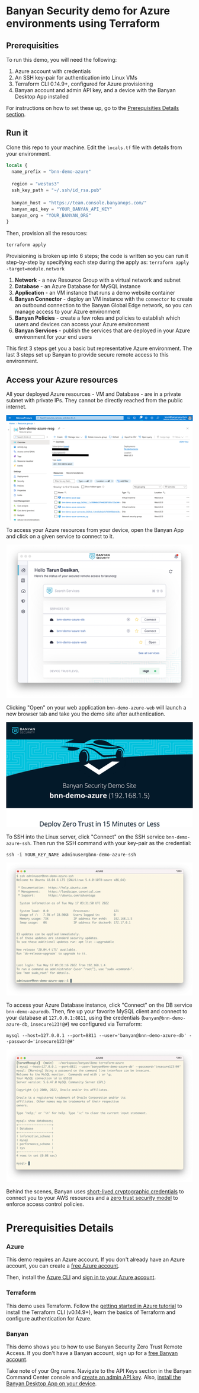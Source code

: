 # Banyan Security demo for Azure environments using Terraform


## Prerequisities

To run this demo, you will need the following:

1. Azure account with credentials
2. An SSH key-pair for authentication into Linux VMs
2. Terraform CLI 0.14.9+, configured for Azure provisioning
3. Banyan account and admin API key, and a device with the Banyan Desktop App installed

For instructions on how to set these up, go to the [Prerequisities Details section](#prerequisities-details).


## Run it

Clone this repo to your machine. Edit the `locals.tf` file with details from your environment.

```tf
locals {
  name_prefix = "bnn-demo-azure"

  region = "westus3"
  ssh_key_path = "~/.ssh/id_rsa.pub"

  banyan_host = "https://team.console.banyanops.com/"
  banyan_api_key = "YOUR_BANYAN_API_KEY"
  banyan_org = "YOUR_BANYAN_ORG"
}
```

Then, provision all the resources:

```bash
terraform apply
```

Provisioning is broken up into 6 steps; the code is written so you can run it step-by-step by specifying each step during the apply as: `terraform apply -target=module.network`

1. **Network** - a new Resource Group with a virtual network and subnet
2. **Database** - an Azure Database for MySQL instance
3. **Application** - an VM instance that runs a demo website container
4. **Banyan Connector** - deploy an VM instance with the `connector` to create an outbound connection to the Banyan Global Edge network, so you can manage access to your Azure environment
5. **Banyan Policies** - create a few roles and policies to establish which users and devices can access your Azure environment
6. **Banyan Services** - publish the services that are deployed in your Azure environment for your end users

This first 3 steps get you a basic but representative Azure environment. The last 3 steps set up Banyan to provide secure remote access to this environment.


## Access your Azure resources

All your deployed Azure resources - VM and Database - are in a private subnet with private IPs. They cannot be directly reached from the public internet.

![Azure](_img/azure.png)

To access your Azure resources from your device, open the Banyan App and click on a given service to connect to it.

![App](_img/app.png)

Clicking "Open" on your web application `bnn-demo-azure-web` will launch a new browser tab and take you the demo site after authentication.

![Demo Website](_img/web.png)

To SSH into the Linux server, click "Connect" on the SSH service `bnn-demo-azure-ssh`. Then run the SSH command with your key-pair as the credential: 

```
ssh -i YOUR_KEY_NAME adminuser@bnn-demo-azure-ssh
```

![SSH Session](_img/ssh.png)

To access your Azure Database instance, click "Connect" on the DB service `bnn-demo-azuredb`. Then, fire up your favorite MySQL client and connect to your database at `127.0.0.1:8811`, using the credentials (`banyan@bnn-demo-azure-db`, `insecure123!@#`) we configured via Terraform:

```
mysql --host=127.0.0.1 --port=8811 --user='banyan@bnn-demo-azure-db' --password='insecure123!@#'
```

![Database Client](_img/db.png)


Behind the scenes, Banyan uses [short-lived cryptographic credentials](https://docs.banyansecurity.io/docs/intro/concepts/services/) to connect you to your AWS resources and a [zero trust security model](https://docs.banyansecurity.io/docs/intro/concepts/policies/) to enforce access control policies.


# Prerequisities Details

### Azure

This demo requires an Azure account. If you don't already have an Azure account, you can create a [free Azure account](https://azure.microsoft.com/en-us/free/).

Then, install the [Azure CLI](https://docs.microsoft.com/en-us/cli/azure/install-azure-cli) and [sign in to your Azure account](https://docs.microsoft.com/en-us/cli/azure/authenticate-azure-cli).


### Terraform

This demo uses Terraform. Follow the [getting started in Azure tutorial](https://learn.hashicorp.com/tutorials/terraform/install-cli?in=terraform/azure-get-started) to install the Terraform CLI (v0.14.9+), learn the basics of Terraform and configure authentication for Azure.


### Banyan

This demo shows you to how to use Banyan Security Zero Trust Remote Access. If you don't have a Banyan account, sign up for a [free Banyan account](https://www.banyansecurity.io/team-edition-signup/).

Take note of your Org name. Navigate to the API Keys section in the Banyan Command Center console and [create an admin API key](https://docs.banyansecurity.io/docs/banyan-components/command-center/api-keys/). Also, [install the Banyan Desktop App on your device](https://support.banyanops.com/support/solutions/folders/44000931532).






